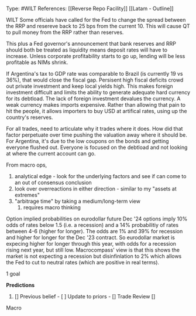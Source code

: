 Type: #WILT 
References: [[Reverse Repo Facility]]
[[Latam - Outline]]

WILT
Some officials have called for the Fed to change the spread between the RRP and resereve back to 25 bps from the current 10. This will cause QT to pull money from the RRP rather than reserves.

This plus a Fed governor's announcement that bank reserves and RRP should both be treated as liquidity means deposit rates will have to increase. Unless corporate profitability starts to go up, lending will be less profitable as NIMs shrink. 

If Argentina's tax to GDP rate was comparable to Brazil (is currently 19 vs 36%), that would close the fiscal gap. Persisent high fiscal deficits crowd out private investment and keep local yields high. This makes foreign investment difficult and limits the ability to generate adequate hard currency for its debtload. The lack of foreign investment devalues the currency. A weak currency makes imports expensive. Rather than allowing that pain to hit the people, it allows importers to buy USD at artifical rates, using up the country's reserves.

For all trades, need to articulate why it trades where it does. How did that factor perpetuate over time pushing the valuation away where it should be. For Argentina, it's due to the low coupons on the bonds and getting everyone flushed out.  Everyone is focused on the debtload and not looking at where the current account can go. 

From macro ops,
1) analytical edge - look for the underlying factors and see if can come to an out of consensus conclusion 
2) look over overreactions in either direction - similar to my "assets at extremes"
3) "arbitrage time" by taking a medium/long-term view
	1) requires macro thinking

Option implied probabilities on eurodollar future Dec '24 options imply 10% odds of rates below 1.5 (i.e. a recession) and a 14% probabilitiy of rates between 4-6 (higher for longer). The odds are 1% and 39% for recession and higher for longer for the Dec '23 contract. So eurodollar market is expecing higher for longer through this year, with odds for a recession rising next year, but still low. Macrocompass' view is that this shows the market is not expecting a recession but disinfinlation to 2% which allows the Fed to cut to neutral rates (which are positive in real terms). 


1 goal


**Predictions**

1) []
Previous belief - 
[ ]
Update to priors - 
[]
Trade Review
[]





Macro
